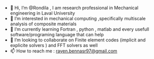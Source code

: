- 👋 Hi, I’m @Rondila , I am research professional in Mechanical engineering in Laval University
- 👀 I’m interested in mechanical computing ,specifically multiscale analysis of composite materials
- 🌱 I’m currently learning Fortran , python , matlab and every usefull software/programing language that can help
- 💞️ I’m looking to collaborate on Finite element codes (implicit and explicite solvers ) and FFT solvers as well
- 📫 How to reach me : rayen.bennasr97@gmail.com

<!---
Rondila/Rondila is a ✨ special ✨ repository because its `README.md` (this file) appears on your GitHub profile.
You can click the Preview link to take a look at your changes.
--->
